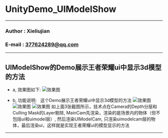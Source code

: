 # UnityDemo_UIModelShow

****
### Author : Xieliujian
### E-mail : 377624289@qq.com
****

<h2 id="Demo4">UIModelShow的Demo展示王者荣耀ui中显示3d模型的方法</h2>

* a, 效果图如下:
![效果图](https://github.com/xieliujian/UnityDemo/blob/master/Snapshot/UIModelShow/UIModelShow.png)

* b, 功能说明:  
这个Demo展示王者荣耀ui中显示3d模型的方法
![效果图](https://github.com/xieliujian/UnityDemo/blob/master/Snapshot/UIModelShow/MainCam.png)
![效果图](https://github.com/xieliujian/UnityDemo/blob/master/Snapshot/UIModelShow/UIModelCam.png)
![效果图](https://github.com/xieliujian/UnityDemo/blob/master/Snapshot/UIModelShow/UICam.png)
如上面3张截图所示，技术点在Camera的Depth分层和Culling Mask的Layer剔除, MainCam先渲染，渲染的是场景内的物体（但不包括ui和uimodel层）, 然后渲染UIModelCam, 只渲染uimodelcam层的物体，最后渲染ui，这样就是实现王者荣耀ui的模型显示的方法
****
